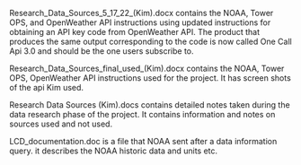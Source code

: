 Research_Data_Sources_5_17_22_(Kim).docx contains the NOAA, Tower OPS, and OpenWeather API instructions using updated instructions for obtaining an API key code from OpenWeather API.  The product that produces the same output corresponding to the code is now called One Call Api 3.0 and should be the one users subscribe to.

Research_Data_Sources_final_used_(Kim).docx contains the NOAA, Tower OPS, OpenWeather API instructions used for the project. It has screen shots of the api Kim used.

Research Data Sources (Kim).docs contains detailed notes taken during the data research phase of the project.  It contains information and notes on sources used and not used.

LCD_documentation.doc is a file that NOAA sent after a data information query. it describes the NOAA historic data and units etc.
